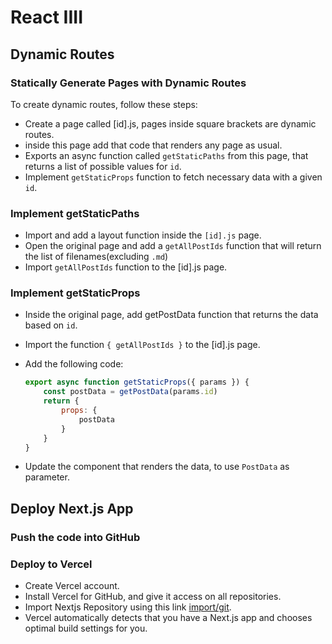 # React IIII

## Dynamic Routes

### Statically Generate Pages with Dynamic Routes

To create dynamic routes, follow these steps:

* Create a page called [id].js, pages inside square brackets are dynamic routes.
* inside this page add that code that renders any page as usual.
* Exports an async function called `getStaticPaths` from this page, that returns a list of possible values for `id`.
* Implement `getStaticProps` function to fetch necessary data with a given `id`.

### Implement getStaticPaths

* Import and add a layout function inside the `[id].js` page.
* Open the original page and add a `getAllPostIds` function that will return the list of filenames(excluding `.md`)
* Import `getAllPostIds` function to the [id].js page.

### Implement getStaticProps

* Inside the original page, add getPostData function that returns the data based on `id`.
* Import the function `{ getAllPostIds }` to the [id].js page.
* Add the following code:

    ```js
    export async function getStaticProps({ params }) {
        const postData = getPostData(params.id)
        return {
            props: {
                postData
            }
        }
    }
    ```

* Update the component that renders the data, to use `PostData` as parameter.

## Deploy Next.js App

### Push the code into GitHub

### Deploy to Vercel

* Create Vercel account.
* Install Vercel for GitHub, and give it access on all repositories.
* Import Nextjs Repository using this link [import/git](https://vercel.com/import/git).
* Vercel automatically detects that you have a Next.js app and chooses optimal build settings for you.
